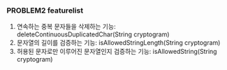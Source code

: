 ### PROBLEM2 featurelist

1. 연속하는 중복 문자들을 삭제하는 기능: deleteContinuousDuplicatedChar(String cryptogram)
2. 문자열의 길이를 검증하는 기능: isAllowedStringLength(String cryptogram)
3. 허용된 문자로만 이루어진 문자열인지 검증하는 기능: isAllowedString(String cryptogram)
